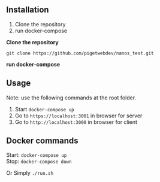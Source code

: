 ## Installation

1. Clone the repository
2. run docker-compose

**Clone the repository**

`git clone https://github.com/pigetwebdev/nanos_test.git`

**run docker-compose**

## Usage

Note: use the following commands at the root folder.

1. Start <code>docker-compose up</code>
2. Go to <code>https://localhost:3001</code> in browser for server
3. Go to <code>http://localhost:3000</code> in browser for client

## Docker commands

Start: `docker-compose up`<br>
Stop: `docker-compose down`<br>

Or Simply `./run.sh`
